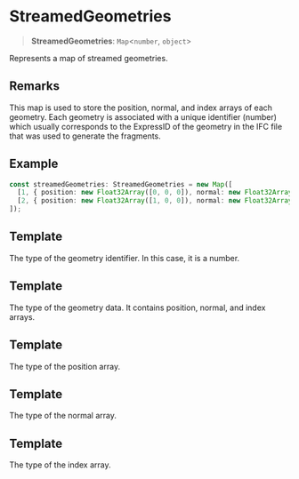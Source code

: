 # StreamedGeometries

> **StreamedGeometries**: `Map`\<`number`, `object`\>

Represents a map of streamed geometries.

## Remarks

This map is used to store the position, normal, and index arrays of each geometry.
Each geometry is associated with a unique identifier (number) which usually corresponds to the ExpressID of the geometry in the IFC file that was used to generate the fragments.

## Example

```typescript
const streamedGeometries: StreamedGeometries = new Map([
  [1, { position: new Float32Array([0, 0, 0]), normal: new Float32Array([0, 1, 0]), index: new Uint32Array([0, 1, 2]) }],
  [2, { position: new Float32Array([1, 0, 0]), normal: new Float32Array([0, 1, 0]), index: new Uint32Array([3, 4, 5]) }],
]);
```

## Template

The type of the geometry identifier. In this case, it is a number.

## Template

The type of the geometry data. It contains position, normal, and index arrays.

## Template

The type of the position array.

## Template

The type of the normal array.

## Template

The type of the index array.
